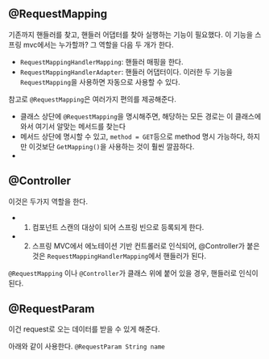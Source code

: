 ## @RequestMapping
기존까지 핸들러를 찾고, 핸들러 어댑터를 찾아 실행하는 기능이 필요했다.
이 기능을 스프링 mvc에서는 누가할까?
그 역할을 다음 두 개가 한다.
* `RequestMappingHandlerMapping`: 핸들러 매핑을 한다.
* `RequestMappingHandlerAdapter`: 핸들러 어댑터이다.
이러한 두 기능을 `RequestMapping`을 사용하면 자동으로 사용할 수 있다.

참고로 `@RequestMapping`은 여러가지 편의를 제공해준다.
* 클래스 상단에 `@RequestMapping`을 명시해주면, 해당하는 모든 경로는 이 클래스에 와서 여기서 알맞는 메서드를 찾는다
* 메서드 상단에 명시할 수 있고, `method = GET`등으로 method 명시 가능하다, 하지만 이것보단 `GetMapping()`을 사용하는 것이 훨씬 깔끔하다.
* 


## @Controller
이것은 두가지 역할을 한다.
* 1. 컴포넌트 스캔의 대상이 되어 스프링 빈으로 등록되게 한다.
* 2. 스프링 MVC에서 에노테이션 기반 컨트롤러로 인식되어, @Controller가 붙은 것은 `RequestMappingHandlerMapping`에서 핸들러가 된다.

`@RequestMapping` 이나 `@Controller`가 클래스 위에 붙어 있을 경우, 핸들러로 인식이 된다.

## @RequestParam
이건 request로 오는 데이터를 받을 수 있게 해준다.

아래와 같이 사용한다.
`@RequestParam String name`